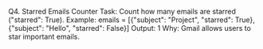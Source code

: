 Q4. Starred Emails Counter
Task: Count how many emails are starred ("starred": True).
Example:
emails = [{"subject": "Project", "starred": True}, {"subject": "Hello", "starred": False}]
Output: 1
Why: Gmail allows users to star important emails.
